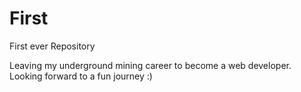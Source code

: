 # First
First ever Repository

Leaving my underground mining career to become a web developer. Looking forward to a fun journey :)
